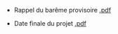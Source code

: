 - Rappel du barême provisoire [.pdf](https://github.com/rpriam/cours4a/blob/main/projedt/projets_edt_bareme_provisoire.pdf.zip)

- Date finale du projet [.pdf](https://github.com/rpriam/cours4a/blob/main/projedt/projets_edt_date_finale.pdf.zip)
